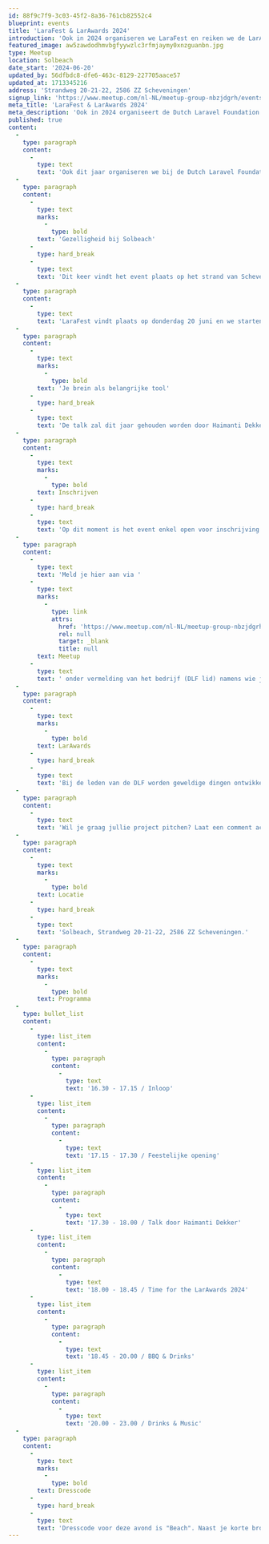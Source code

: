 ```yaml
---
id: 88f9c7f9-3c03-45f2-8a36-761cb82552c4
blueprint: events
title: 'LaraFest & LarAwards 2024'
introduction: 'Ook in 2024 organiseren we LaraFest en reiken we de LarAwards 2024 uit. Zet 20 juni alvast in je agenda. We gaan er weer een mooi feestje van maken!'
featured_image: aw5zawdodhmvbgfyywzlc3rfmjaymy0xnzguanbn.jpg
type: Meetup
location: Solbeach
date_start: '2024-06-20'
updated_by: 56dfbdc8-dfe6-463c-8129-227705aace57
updated_at: 1713345216
address: 'Strandweg 20-21-22, 2586 ZZ Scheveningen'
signup_link: 'https://www.meetup.com/nl-NL/meetup-group-nbzjdgrh/events/299926418/'
meta_title: 'LaraFest & LarAwards 2024'
meta_description: 'Ook in 2024 organiseert de Dutch Laravel Foundation weer LaraFest en reiken we de LarAwards uit. Zet 20 juni in je agenda. We maken er een mooi feestje van!'
published: true
content:
  -
    type: paragraph
    content:
      -
        type: text
        text: 'Ook dit jaar organiseren we bij de Dutch Laravel Foundation weer het mooiste en meest unieke Laravel / Tech feestje van Nederland: LaraFest!'
  -
    type: paragraph
    content:
      -
        type: text
        marks:
          -
            type: bold
        text: 'Gezelligheid bij Solbeach'
      -
        type: hard_break
      -
        type: text
        text: 'Dit keer vindt het event plaats op het strand van Scheveningen. We zijn te gast bij Solbeach. Jullie kunnen weer rekenen op meer dan voldoende hapjes, de BBQ en drankjes, maar ook op een talk, de LarAwards en vooral veel gezelligheid! Even er uit in een compleet unieke setting.'
  -
    type: paragraph
    content:
      -
        type: text
        text: 'LaraFest vindt plaats op donderdag 20 juni en we starten tussen 16:30 en 17:00 uur en we eindigen aan het eind van de avond. Na de eerdere geslaagde events gaan we er dit jaar weer een schepje bovenop doen.'
  -
    type: paragraph
    content:
      -
        type: text
        marks:
          -
            type: bold
        text: 'Je brein als belangrijke tool'
      -
        type: hard_break
      -
        type: text
        text: 'De talk zal dit jaar gehouden worden door Haimanti Dekker. Haimanti schrijft al ruim 10 jaar code. Voor agencies, in-house en tegenwoordig als freelancer. Hoewel haar expertise bij Magento ligt, werkt ze ook regelmatig met hyperf, Symfony en uiteraard Laravel. Naast code schrijven is er nog iets dat haar interesse heeft: het brein. Want waarom werkt het zoals het werkt? Is een brein dat programmeert anders? Wat doet je brein eigenlijk als je code schrijft. En kan je als senior je brein daadwerkelijk anders benutten dan een junior? Veel vragen; en met een beetje geluk krijg je tijdens LaraFest wat antwoorden!'
  -
    type: paragraph
    content:
      -
        type: text
        marks:
          -
            type: bold
        text: Inschrijven
      -
        type: hard_break
      -
        type: text
        text: 'Op dit moment is het event enkel open voor inschrijving voor leden van de Dutch Laravel Foundation . In een later stadium kan dit wellicht aangepast worden. LaraFest is 100% gratis voor developers van de Dutch Laravel Foundation leden!'
  -
    type: paragraph
    content:
      -
        type: text
        text: 'Meld je hier aan via '
      -
        type: text
        marks:
          -
            type: link
            attrs:
              href: 'https://www.meetup.com/nl-NL/meetup-group-nbzjdgrh/events/299926418/'
              rel: null
              target: _blank
              title: null
        text: Meetup
      -
        type: text
        text: ' onder vermelding van het bedrijf (DLF lid) namens wie je komt. Tot 20 juni!'
  -
    type: paragraph
    content:
      -
        type: text
        marks:
          -
            type: bold
        text: LarAwards
      -
        type: hard_break
      -
        type: text
        text: 'Bij de leden van de DLF worden geweldige dingen ontwikkeld met Laravel! Graag nodigen we alle leden uit om zich aan te melden om tijdens LaraFest een Laravel project uit te lichten waar men trots op is. Vertel in een korte presentatie van 10 minuten wat jullie project bijzonder maakt en welke technische uitdagingen daarbij moesten worden getackled en maak kans op de LarAward, een publieksprijs van de Dutch Laravel Foundation.'
  -
    type: paragraph
    content:
      -
        type: text
        text: 'Wil je graag jullie project pitchen? Laat een comment achter of neem contact op via onze Slack kanalen!'
  -
    type: paragraph
    content:
      -
        type: text
        marks:
          -
            type: bold
        text: Locatie
      -
        type: hard_break
      -
        type: text
        text: 'Solbeach, Strandweg 20-21-22, 2586 ZZ Scheveningen.'
  -
    type: paragraph
    content:
      -
        type: text
        marks:
          -
            type: bold
        text: Programma
  -
    type: bullet_list
    content:
      -
        type: list_item
        content:
          -
            type: paragraph
            content:
              -
                type: text
                text: '16.30 - 17.15 / Inloop'
      -
        type: list_item
        content:
          -
            type: paragraph
            content:
              -
                type: text
                text: '17.15 - 17.30 / Feestelijke opening'
      -
        type: list_item
        content:
          -
            type: paragraph
            content:
              -
                type: text
                text: '17.30 - 18.00 / Talk door Haimanti Dekker'
      -
        type: list_item
        content:
          -
            type: paragraph
            content:
              -
                type: text
                text: '18.00 - 18.45 / Time for the LarAwards 2024'
      -
        type: list_item
        content:
          -
            type: paragraph
            content:
              -
                type: text
                text: '18.45 - 20.00 / BBQ & Drinks'
      -
        type: list_item
        content:
          -
            type: paragraph
            content:
              -
                type: text
                text: '20.00 - 23.00 / Drinks & Music'
  -
    type: paragraph
    content:
      -
        type: text
        marks:
          -
            type: bold
        text: Dresscode
      -
        type: hard_break
      -
        type: text
        text: 'Dresscode voor deze avond is "Beach". Naast je korte broek kan je natuurlijk ook gewoon je zwembroek meenemen!'
---
```

